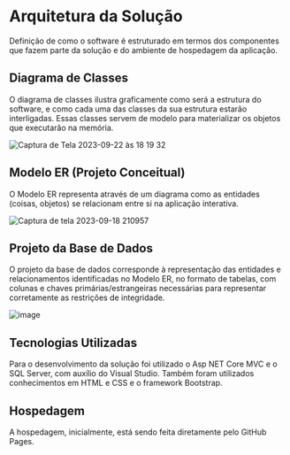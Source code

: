 # Arquitetura da Solução

Definição de como o software é estruturado em termos dos componentes que fazem parte da solução e do ambiente de hospedagem da aplicação.

## Diagrama de Classes

O diagrama de classes ilustra graficamente como será a estrutura do software, e como cada uma das classes da sua estrutura estarão interligadas. Essas classes servem de modelo para materializar os objetos que executarão na memória.

![Captura de Tela 2023-09-22 às 18 19 32](https://github.com/ICEI-PUC-Minas-PMV-ADS/pmv-ads-2023-2-e2-proj-int-t3-prospecta/assets/127430454/da9e0f58-ce77-4ba1-ab70-134592c0f371)


## Modelo ER (Projeto Conceitual)

O Modelo ER representa através de um diagrama como as entidades (coisas, objetos) se relacionam entre si na aplicação interativa.

![Captura de tela 2023-09-18 210957](https://github.com/ICEI-PUC-Minas-PMV-ADS/pmv-ads-2023-2-e2-proj-int-t3-prospecta/assets/125296093/1dcf381d-607a-41a9-a13a-eb0c57207d8f)



## Projeto da Base de Dados

O projeto da base de dados corresponde à representação das entidades e relacionamentos identificadas no Modelo ER, no formato de tabelas, com colunas e chaves primárias/estrangeiras necessárias para representar corretamente as restrições de integridade.
 
![image](https://github.com/ICEI-PUC-Minas-PMV-ADS/pmv-ads-2023-2-e2-proj-int-t3-prospecta/assets/123324372/4b5fe8d6-4514-4d5f-89c9-6b11061c1e7b)


## Tecnologias Utilizadas

Para o desenvolvimento da solução foi utilizado o Asp NET Core MVC e o SQL Server, com auxílio do Visual Studio.
Também foram utilizados conhecimentos em HTML e CSS e o framework Bootstrap.

## Hospedagem

A hospedagem, inicialmente, está sendo feita diretamente pelo GitHub Pages.
